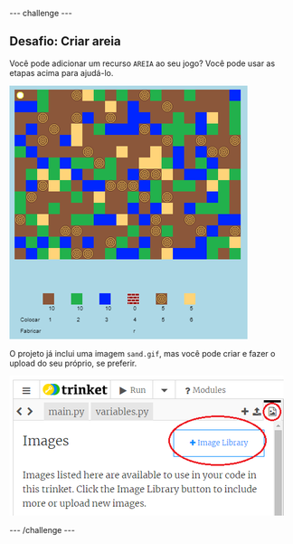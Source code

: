 \--- challenge \---

## Desafio: Criar areia

Você pode adicionar um recurso `AREIA` ao seu jogo? Você pode usar as etapas acima para ajudá-lo.

![screenshot](images/craft-sand.png)

O projeto já inclui uma imagem `sand.gif`, mas você pode criar e fazer o upload do seu próprio, se preferir.

![screenshot](images/craft-upload.png)

\--- /challenge \---